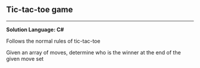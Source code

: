 ## Tic-tac-toe game

---

**Solution Language: C#**

Follows the normal rules of tic-tac-toe

Given an array of moves, determine who is the winner at the end of the given move set